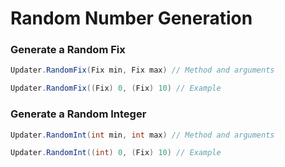 # Random Number Generation
### Generate a Random Fix 
```cs
Updater.RandomFix(Fix min, Fix max) // Method and arguments

Updater.RandomFix((Fix) 0, (Fix) 10) // Example
```

### Generate a Random Integer
```cs
Updater.RandomInt(int min, int max) // Method and arguments

Updater.RandomInt((int) 0, (Fix) 10) // Example
```
